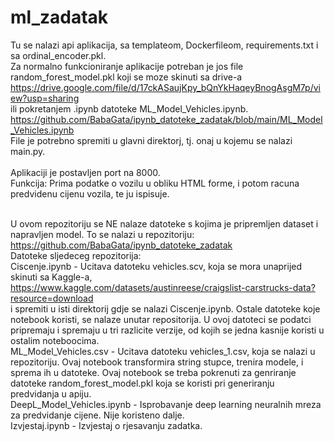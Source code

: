 # ml_zadatak
Tu se nalazi api aplikacija, sa templateom, Dockerfileom, requirements.txt i sa ordinal_encoder.pkl.<br>
Za normalno funkcioniranje aplikacije potreban je jos file random_forest_model.pkl koji se moze skinuti sa drive-a<br>
https://drive.google.com/file/d/17ckASaujKpy_bQnYkHaqeyBnogAsgM7p/view?usp=sharing<br>
ili pokretanjem .ipynb datoteke ML_Model_Vehicles.ipynb.<br>
https://github.com/BabaGata/ipynb_datoteke_zadatak/blob/main/ML_Model_Vehicles.ipynb<br>
File je potrebno spremiti u glavni direktorj, tj. onaj u kojemu se nalazi main.py.<br><br>
Aplikaciji je postavljen port na 8000.<br>
Funkcija:
Prima podatke o vozilu u obliku HTML forme, i potom racuna predvidenu cijenu vozila, te ju ispisuje.<br><br>

U ovom repozitoriju se NE nalaze datoteke s kojima je pripremljen dataset i napravljen model. To se nalazi u repozitoriju:<br>
https://github.com/BabaGata/ipynb_datoteke_zadatak<br>
Datoteke sljedeceg repozitorija:<br>
Ciscenje.ipynb  -  Ucitava datoteku vehicles.scv, koja se mora unaprijed skinuti sa Kaggle-a,<br>
https://www.kaggle.com/datasets/austinreese/craigslist-carstrucks-data?resource=download<br>
i spremiti u isti direktorij gdje se nalazi Ciscenje.ipynb. 
Ostale datoteke koje notebook koristi, se nalaze unutar repositorija. U ovoj datoteci se podatci pripremaju i spremaju u tri razlicite verzije, 
od kojih se jedna kasnije koristi u ostalim noteboocima.<br>
ML_Model_Vehicles.csv  -  Ucitava datoteku vehicles_1.csv, koja se nalazi u repozitoriju. Ovaj notebook transformira string stupce, trenira modele, i
sprema ih u datoteke. Ovaj notebook se treba pokrenuti za genriranje datoteke random_forest_model.pkl koja se koristi pri generiranju predvidanja 
u apiju.<br>
DeepL_Model_Vehicles.ipynb  -  Isprobavanje deep learning neuralnih mreza za predvidanje cijene. Nije koristeno dalje.<br>
Izvjestaj.ipynb  - Izvjestaj o rjesavanju zadatka.
